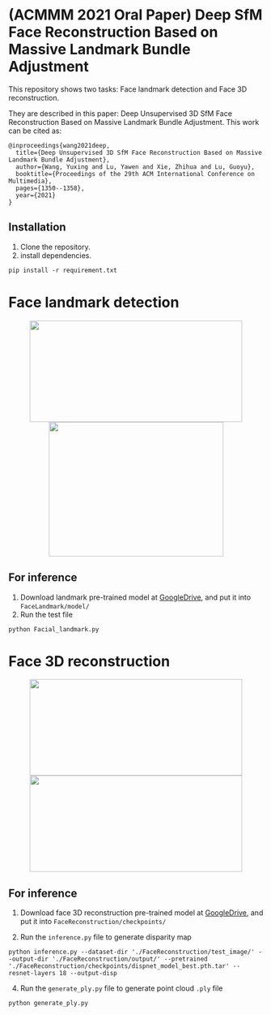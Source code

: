 # (ACMMM 2021 Oral Paper) Deep SfM Face Reconstruction Based on Massive Landmark Bundle Adjustment
This repository shows two tasks: Face landmark detection and Face 3D reconstruction.

They are described in this paper: Deep Unsupervised 3D SfM Face Reconstruction Based on Massive Landmark Bundle Adjustment. This work can be cited as:

```
@inproceedings{wang2021deep,
  title={Deep Unsupervised 3D SfM Face Reconstruction Based on Massive Landmark Bundle Adjustment},
  author={Wang, Yuxing and Lu, Yawen and Xie, Zhihua and Lu, Guoyu},
  booktitle={Proceedings of the 29th ACM International Conference on Multimedia},
  pages={1350--1358},
  year={2021}
}
```

## Installation
1. Clone the repository.
2. install dependencies.

```
pip install -r requirement.txt
```

# Face landmark detection
<div align=center><img src="https://github.com/BoomStarcuc/3DSfMFaceReconstruction/blob/master/data/RedAndGreen.png" width="420" height="200"/><img src="https://github.com/BoomStarcuc/3DSfMFaceReconstruction/blob/master/data/Picture1_crop.jpg" width="345" height="265"/></div>

## For inference
1. Download landmark pre-trained model at [GoogleDrive](https://drive.google.com/file/d/1tDqX2nG1qATqrd2fEb4Sgs4av25d9tgN/view?usp=sharing), and put it into ```FaceLandmark/model/```
2. Run the test file

```
python Facial_landmark.py
```


# Face 3D reconstruction
<div align=center><img src="https://github.com/BoomStarcuc/3DSfMFaceReconstruction/blob/master/data/Stirling ESRC 3D.png" width="420" height="190"/><img src="https://github.com/BoomStarcuc/3DSfMFaceReconstruction/blob/master/data/Facescape%20face.png" width="420" height="190"/></div>

## For inference
1. Download face 3D reconstruction pre-trained model at [GoogleDrive](https://drive.google.com/file/d/1t-3IXQHn5DmXpoumf5a8JfQgWxg54krW/view?usp=sharing), and put it into ```FaceReconstruction/checkpoints/```

3. Run the ```inference.py``` file to generate disparity map

```
python inference.py --dataset-dir './FaceReconstruction/test_image/' --output-dir './FaceReconstruction/output/' --pretrained './FaceReconstruction/checkpoints/dispnet_model_best.pth.tar' --resnet-layers 18 --output-disp 
```
4. Run the ```generate_ply.py``` file to generate point cloud ```.ply``` file

```
python generate_ply.py
```
